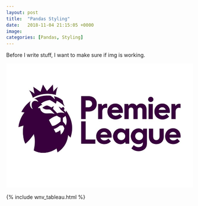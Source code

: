 ```yaml
---
layout: post
title:  "Pandas Styling"
date:   2018-11-04 21:15:05 +0000
image: 
categories: [Pandas, Styling]
---
```

Before I write stuff, I want to make sure if img is working.  

<img src="https://raw.githubusercontent.com/slee279/slee279.github.io/master/assets/images/project5.png">

{% include wnv_tableau.html %}
